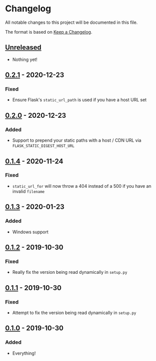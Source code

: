 # Changelog

All notable changes to this project will be documented in this file.

The format is based on [Keep a
Changelog](https://keepachangelog.com/en/1.0.0/).

## [Unreleased]

- Nothing yet!

## [0.2.1] - 2020-12-23

### Fixed

- Ensure Flask's `static_url_path` is used if you have a host URL set

## [0.2.0] - 2020-12-23

### Added

- Support to prepend your static paths with a host / CDN URL via `FLASK_STATIC_DIGEST_HOST_URL`

## [0.1.4] - 2020-11-24

### Fixed

- `static_url_for` will now throw a 404 instead of a 500 if you have an invalid `filename`

## [0.1.3] - 2020-01-23

### Added

- Windows support

## [0.1.2] - 2019-10-30

### Fixed

- Really fix the version being read dynamically in `setup.py`

## [0.1.1] - 2019-10-30

### Fixed

- Attempt to fix the version being read dynamically in `setup.py`

## [0.1.0] - 2019-10-30

### Added

- Everything!

[Unreleased]: https://github.com/nickjj/flask-static-digest/compare/v0.2.1...HEAD
[0.2.1]: https://github.com/nickjj/flask-static-digest/compare/v0.2.0...v0.2.1
[0.2.0]: https://github.com/nickjj/flask-static-digest/compare/v0.1.4...v0.2.0
[0.1.4]: https://github.com/nickjj/flask-static-digest/compare/v0.1.3...v0.1.4
[0.1.3]: https://github.com/nickjj/flask-static-digest/compare/v0.1.2...v0.1.3
[0.1.2]: https://github.com/nickjj/flask-static-digest/compare/v0.1.1...v0.1.2
[0.1.1]: https://github.com/nickjj/flask-static-digest/compare/v0.1.0...v0.1.1
[0.1.0]: https://github.com/nickjj/flask-static-digest/releases/tag/v0.1.0

